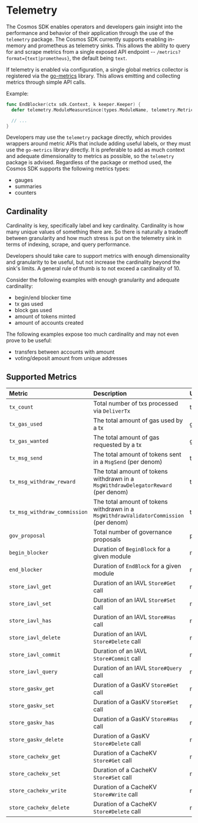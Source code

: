 <!--
order: 8
-->

# Telemetry

The Cosmos SDK enables operators and developers gain insight into the performance and behavior of
their application through the use of the `telemetry` package. The Cosmos SDK currently supports
enabling in-memory and prometheus as telemetry sinks. This allows the ability to query for and scrape
metrics from a single exposed API endpoint -- `/metrics?format={text|prometheus}`, the default being
`text`.

If telemetry is enabled via configuration, a single global metrics collector is registered via the
[go-metrics](https://github.com/armon/go-metrics) library. This allows emitting and collecting
metrics through simple API calls.

Example:

```go
func EndBlocker(ctx sdk.Context, k keeper.Keeper) {
  defer telemetry.ModuleMeasureSince(types.ModuleName, telemetry.MetricKeyEndBlocker)

  // ...
}
```

Developers may use the `telemetry` package directly, which provides wrappers around metric APIs
that include adding useful labels, or they must use the `go-metrics` library directly. It is preferable
to add as much context and adequate dimensionality to metrics as possible, so the `telemetry` package
is advised. Regardless of the package or method used, the Cosmos SDK supports the following metrics
types:

* gauges
* summaries
* counters

## Cardinality

Cardinality is key, specifically label and key cardinality. Cardinality is how many unique values of
something there are. So there is naturally a tradeoff between granularity and how much stress is put
on the telemetry sink in terms of indexing, scrape, and query performance.

Developers should take care to support metrics with enough dimensionality and granularity to be
useful, but not increase the cardinality beyond the sink's limits. A general rule of thumb is to not
exceed a cardinality of 10.

Consider the following examples with enough granularity and adequate cardinality:

* begin/end blocker time
* tx gas used
* block gas used
* amount of tokens minted
* amount of accounts created

The following examples expose too much cardinality and may not even prove to be useful:

* transfers between accounts with amount
* voting/deposit amount from unique addresses

## Supported Metrics

| Metric                       | Description                                                                            | Unit     | Type    |
| :--------------------------- | :------------------------------------------------------------------------------------- | :------- | :------ |
| `tx_count`                   | Total number of txs processed via `DeliverTx`                                          | tx       | counter |
| `tx_gas_used`                | The total amount of gas used by a tx                                                   | gas      | gauge   |
| `tx_gas_wanted`              | The total amount of gas requested by a tx                                              | gas      | gauge   |
| `tx_msg_send`                | The total amount of tokens sent in a `MsgSend` (per denom)                             | token    | gauge   |
| `tx_msg_withdraw_reward`     | The total amount of tokens withdrawn in a `MsgWithdrawDelegatorReward` (per denom)     | token    | gauge   |
| `tx_msg_withdraw_commission` | The total amount of tokens withdrawn in a `MsgWithdrawValidatorCommission` (per denom) | token    | gauge   |
| `gov_proposal`               | Total number of governance proposals                                                   | proposal | counter |
| `begin_blocker`              | Duration of `BeginBlock` for a given module                                            | ms       | summary |
| `end_blocker`                | Duration of `EndBlock` for a given module                                              | ms       | summary |
| `store_iavl_get`             | Duration of an IAVL `Store#Get` call                                                   | ms       | summary |
| `store_iavl_set`             | Duration of an IAVL `Store#Set` call                                                   | ms       | summary |
| `store_iavl_has`             | Duration of an IAVL `Store#Has` call                                                   | ms       | summary |
| `store_iavl_delete`          | Duration of an IAVL `Store#Delete` call                                                | ms       | summary |
| `store_iavl_commit`          | Duration of an IAVL `Store#Commit` call                                                | ms       | summary |
| `store_iavl_query`           | Duration of an IAVL `Store#Query` call                                                 | ms       | summary |
| `store_gaskv_get`            | Duration of a GasKV `Store#Get` call                                                   | ms       | summary |
| `store_gaskv_set`            | Duration of a GasKV `Store#Set` call                                                   | ms       | summary |
| `store_gaskv_has`            | Duration of a GasKV `Store#Has` call                                                   | ms       | summary |
| `store_gaskv_delete`         | Duration of a GasKV `Store#Delete` call                                                | ms       | summary |
| `store_cachekv_get`          | Duration of a CacheKV `Store#Get` call                                                 | ms       | summary |
| `store_cachekv_set`          | Duration of a CacheKV `Store#Set` call                                                 | ms       | summary |
| `store_cachekv_write`        | Duration of a CacheKV `Store#Write` call                                               | ms       | summary |
| `store_cachekv_delete`       | Duration of a CacheKV `Store#Delete` call                                              | ms       | summary |
